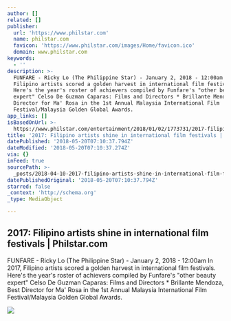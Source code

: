 ```yaml
---
author: []
related: []
publisher:
  url: 'https://www.philstar.com'
  name: philstar.com
  favicon: 'https://www.philstar.com/images/Home/favicon.ico'
  domain: www.philstar.com
keywords:
  - ''
description: >-
  FUNFARE - Ricky Lo (The Philippine Star) - January 2, 2018 - 12:00am In 2017,
  Filipino artists scored a golden harvest in international film festivals.
  Here's the year's roster of achievers compiled by Funfare's "other beauty
  expert" Celso De Guzman Caparas: Films and Directors * Brillante Mendoza, Best
  Director for Ma' Rosa in the 1st Annual Malaysia International Film
  Festival/Malaysia Golden Global Awards.
app_links: []
isBasedOnUrl: >-
  https://www.philstar.com/entertainment/2018/01/02/1773731/2017-filipino-artists-shine-international-film-festivals
title: '2017: Filipino artists shine in international film festivals | Philstar.com'
datePublished: '2018-05-20T07:10:37.794Z'
dateModified: '2018-05-20T07:10:37.274Z'
via: {}
inFeed: true
sourcePath: >-
  _posts/2018-04-10-2017-filipino-artists-shine-in-international-film-festivals.md
datePublishedOriginal: '2018-05-20T07:10:37.794Z'
starred: false
_context: 'http://schema.org'
_type: MediaObject

---
```

<article style=""><h1>2017: Filipino artists shine in international film festivals | Philstar.com</h1><p>FUNFARE - Ricky Lo (The Philippine Star) - January 2, 2018 - 12:00am In 2017, Filipino artists scored a golden harvest in international film festivals. Here's the year's roster of achievers compiled by Funfare's "other beauty expert" Celso De Guzman Caparas: Films and Directors * Brillante Mendoza, Best Director for Ma' Rosa in the 1st Annual Malaysia International Film Festival/Malaysia Golden Global Awards.</p><img src="http://media.philstar.com/images/the-philippine-star/entertainment/20180102/Lav%20Diaz.jpg" /></article>